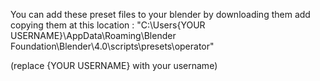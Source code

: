 You can add these preset files to your blender by downloading them add copying them at this location :
"C:\Users\{YOUR USERNAME}\AppData\Roaming\Blender Foundation\Blender\4.0\scripts\presets\operator\"

(replace {YOUR USERNAME} with your username)
